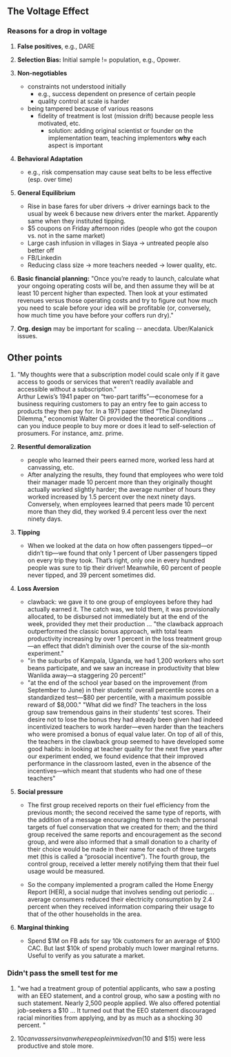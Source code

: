 ## The Voltage Effect

### Reasons for a drop in voltage

1. **False positives**, e.g., DARE

2. **Selection Bias:** Initial sample != population, e.g., Opower. 

3. **Non-negotiables**
	- constraints not understood initially
		- e.g., success dependent on presence of certain people
		- quality control at scale is harder
	- being tampered because of various reasons
		- fidelity of treatment is lost (mission drift) because people less motivated, etc. 
			- solution: adding original scientist or founder on the implementation team, teaching implementors **why** each aspect is important

4. **Behavioral Adaptation**
	- e.g., risk compensation may cause seat belts to be less effective (esp. over time)

5. **General Equilibrium**
	- Rise in base fares for uber drivers -> driver earnings back to the usual by week 6 because new drivers enter the market. Apparently same when they instituted tipping.
	- $5 coupons on Friday afternoon rides (people who got the coupon vs. not in the same market)
	- Large cash infusion in villages in Siaya -> untreated people also better off
	- FB/Linkedin
	- Reducing class size -> more teachers needed -> lower quality, etc.

6. **Basic financial planning:** "Once you’re ready to launch, calculate what your ongoing operating costs will be, and then assume they will be at least 10 percent higher than expected. Then look at your estimated revenues versus those operating costs and try to figure out how much you need to scale before your idea will be profitable (or, conversely, how much time you have before your coffers run dry)."

7. **Org. design** may be important for scaling -- anecdata. Uber/Kalanick issues.

## Other points

1. "My thoughts were that a subscription model could scale only if it gave access to goods or services that weren’t readily available and accessible without a subscription."  
	Arthur Lewis’s 1941 paper on “two-part tariffs”—economese for a business requiring customers to pay an entry fee to gain access to products they then pay for.
	In a 1971 paper titled “The Disneyland Dilemma,” economist Walter Oi provided the theoretical conditions ... can you induce people to buy more or does it lead to self-selection of prosumers. For instance, amz. prime.

2. **Resentful demoralization**
	- people who learned their peers earned more, worked less hard at canvassing, etc.
	- After analyzing the results, they found that employees who were told their manager made 10 percent more than they originally thought actually worked slightly harder; the average number of hours they worked increased by 1.5 percent over the next ninety days. Conversely, when employees learned that peers made 10 percent more than they did, they worked 9.4 percent less over the next ninety days.

3. **Tipping**
	- When we looked at the data on how often passengers tipped—or didn’t tip—we found that only 1 percent of Uber passengers tipped on every trip they took. That’s right, only one in every hundred people was sure to tip their driver! Meanwhile, 60 percent of people never tipped, and 39 percent sometimes did.

4. **Loss Aversion**
	- clawback: we gave it to one group of employees before they had actually earned it. The catch was, we told them, it was provisionally allocated, to be disbursed not immediately but at the end of the week, provided they met their production ... "the clawback approach outperformed the classic bonus approach, with total team productivity increasing by over 1 percent in the loss treatment group—an effect that didn’t diminish over the course of the six-month experiment."
	- "in the suburbs of Kampala, Uganda, we had 1,200 workers who sort beans participate, and we saw an increase in productivity that blew Wanlida away—a staggering 20 percent!"
	- "at the end of the school year based on the improvement (from September to June) in their students’ overall percentile scores on a standardized test—$80 per percentile, with a maximum possible reward of $8,000." "What did we find? The teachers in the loss group saw tremendous gains in their students’ test scores. Their desire not to lose the bonus they had already been given had indeed incentivized teachers to work harder—even harder than the teachers who were promised a bonus of equal value later. On top of all of this, the teachers in the clawback group seemed to have developed some good habits: in looking at teacher quality for the next five years after our experiment ended, we found evidence that their improved performance in the classroom lasted, even in the absence of the incentives—which meant that students who had one of these teachers"

5. **Social pressure**
	- The first group received reports on their fuel efficiency from the previous month; the second received the same type of reports, with the addition of a message encouraging them to reach the personal targets of fuel conservation that we created for them; and the third group received the same reports and encouragement as the second group, and were also informed that a small donation to a charity of their choice would be made in their name for each of three targets met (this is called a “prosocial incentive”). The fourth group, the control group, received a letter merely notifying them that their fuel usage would be measured.

	- So the company implemented a program called the Home Energy Report (HER), a social nudge that involves sending out periodic ... average consumers reduced their electricity consumption by 2.4 percent when they received information comparing their usage to that of the other households in the area.

6. **Marginal thinking**
	- Spend \$1M on FB ads for say 10k customers for an average of $100 CAC. But last $10k of spend probably much lower marginal returns. Useful to verify as you saturate a market.


### Didn't pass the smell test for me

1. "we had a treatment group of potential applicants, who saw a posting with an EEO statement, and a control group, who saw a posting with no such statement. Nearly 2,500 people applied. We also offered potential job-seekers a $10 ... It turned out that the EEO statement discouraged racial minorities from applying, and by as much as a shocking 30 percent. "

2. $10 canvassers in van where people in mixed van ($10 and $15) were less productive and stole more. 